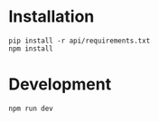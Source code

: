# Installation
```
pip install -r api/requirements.txt
npm install
```
# Development
```
npm run dev
```